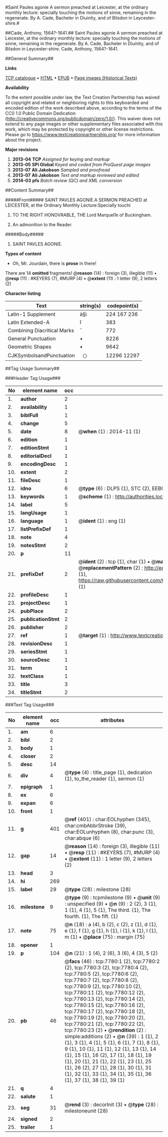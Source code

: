 #Saint Paules agonie A sermon preached at Leicester, at the ordinary monthly lecture: specially touching the motions of sinne, remaining in the regenerate. By A. Cade, Bacheler in Diuinity, and of Bilsdon in Leycester-shire.#

##Cade, Anthony, 1564?-1641.##
Saint Paules agonie A sermon preached at Leicester, at the ordinary monthly lecture: specially touching the motions of sinne, remaining in the regenerate. By A. Cade, Bacheler in Diuinity, and of Bilsdon in Leycester-shire.
Cade, Anthony, 1564?-1641.

##General Summary##

**Links**

[TCP catalogue](http://www.ota.ox.ac.uk/tcp/)  • 
[HTML](http://tei.it.ox.ac.uk/tcp/Texts-HTML/free/A17/A17514.html)  • 
[EPUB](http://tei.it.ox.ac.uk/tcp/Texts-EPUB/free/A17/A17514.epub) • 
[Page images (Historical Texts)](https://historicaltexts.jisc.ac.uk/eebo-99843072e)

**Availability**

To the extent possible under law, the Text Creation Partnership has waived all copyright and related or neighboring rights to this keyboarded and encoded edition of the work described above, according to the terms of the CC0 1.0 Public Domain Dedication (http://creativecommons.org/publicdomain/zero/1.0/). This waiver does not extend to any page images or other supplementary files associated with this work, which may be protected by copyright or other license restrictions. Please go to https://www.textcreationpartnership.org/ for more information about the project.

**Major revisions**

1. __2013-04__ __TCP__ *Assigned for keying and markup*
1. __2013-05__ __SPi Global__ *Keyed and coded from ProQuest page images*
1. __2013-07__ __Ali Jakobson__ *Sampled and proofread*
1. __2013-07__ __Ali Jakobson__ *Text and markup reviewed and edited*
1. __2014-03__ __pfs__ *Batch review (QC) and XML conversion*

##Content Summary##

#####Front#####
SAINT PAVLES AGONIE.A SERMON PREACHED at LEICESTER, at the Ordinary Monthly Lecture:Specially touchi
1. TO THE RIGHT HONOVRABLE, THE Lord Marqueſſe of Buckingham.

1. An admonition to the Reader.

#####Body#####

1. SAINT PAVLES AGONIE.

**Types of content**

  * Oh, Mr. Jourdain, there is **prose** in there!

There are 14 **omitted** fragments! 
 @__reason__ (14) : foreign (3), illegible (11)  •  @__resp__ (11) : #KEYERS (7), #MURP (4)  •  @__extent__ (11) : 1 letter (9), 2 letters (2)

**Character listing**


|Text|string(s)|codepoint(s)|
|---|---|---|
|Latin-1 Supplement|à§ì|224 167 236|
|Latin Extended-A|ſ|383|
|Combining             Diacritical Marks|̄|772|
|General Punctuation|•|8226|
|Geometric Shapes|▪|9642|
|CJKSymbolsandPunctuation|〈〉|12296 12297|

##Tag Usage Summary##

###Header Tag Usage###

|No|element name|occ|attributes|
|---|---|---|---|
|1.|__author__|2||
|2.|__availability__|1||
|3.|__biblFull__|1||
|4.|__change__|5||
|5.|__date__|8| @__when__ (1) : 2014-11 (1)|
|6.|__edition__|1||
|7.|__editionStmt__|1||
|8.|__editorialDecl__|1||
|9.|__encodingDesc__|1||
|10.|__extent__|2||
|11.|__fileDesc__|1||
|12.|__idno__|6| @__type__ (6) : DLPS (1), STC (2), EEBO-CITATION (1), PROQUEST (1), VID (1)|
|13.|__keywords__|1| @__scheme__ (1) : http://authorities.loc.gov/ (1)|
|14.|__label__|5||
|15.|__langUsage__|1||
|16.|__language__|1| @__ident__ (1) : eng (1)|
|17.|__listPrefixDef__|1||
|18.|__note__|4||
|19.|__notesStmt__|2||
|20.|__p__|11||
|21.|__prefixDef__|2| @__ident__ (2) : tcp (1), char (1)  •  @__matchPattern__ (2) : ([0-9\-]+):([0-9IVX]+) (1), (.+) (1)  •  @__replacementPattern__ (2) : http://eebo.chadwyck.com/downloadtiff?vid=$1&page=$2 (1), https://raw.githubusercontent.com/textcreationpartnership/Texts/master/tcpchars.xml#$1 (1)|
|22.|__profileDesc__|1||
|23.|__projectDesc__|1||
|24.|__pubPlace__|2||
|25.|__publicationStmt__|2||
|26.|__publisher__|2||
|27.|__ref__|1| @__target__ (1) : http://www.textcreationpartnership.org/docs/. (1)|
|28.|__revisionDesc__|1||
|29.|__seriesStmt__|1||
|30.|__sourceDesc__|1||
|31.|__term__|1||
|32.|__textClass__|1||
|33.|__title__|3||
|34.|__titleStmt__|2||


###Text Tag Usage###

|No|element name|occ|attributes|
|---|---|---|---|
|1.|__am__|6||
|2.|__bibl__|2||
|3.|__body__|1||
|4.|__closer__|2||
|5.|__desc__|14||
|6.|__div__|4| @__type__ (4) : title_page (1), dedication (1), to_the_reader (1), sermon (1)|
|7.|__epigraph__|1||
|8.|__ex__|6||
|9.|__expan__|6||
|10.|__front__|1||
|11.|__g__|401| @__ref__ (401) : char:EOLhyphen (345), char:cmbAbbrStroke (39), char:EOLunhyphen (8), char:punc (3), char:abque (6)|
|12.|__gap__|14| @__reason__ (14) : foreign (3), illegible (11)  •  @__resp__ (11) : #KEYERS (7), #MURP (4)  •  @__extent__ (11) : 1 letter (9), 2 letters (2)|
|13.|__head__|3||
|14.|__hi__|269||
|15.|__label__|29| @__type__ (28) : milestone (28)|
|16.|__milestone__|9| @__type__ (9) : tcpmilestone (9)  •  @__unit__ (9) : unspecified (9)  •  @__n__ (9) : 2 (2), 3 (1), 1 (1), 4 (1), 5 (1), The third. (1), The fourth. (1), The fift. (1)|
|17.|__note__|75| @__n__ (18) : a (4), b (2), c (2), z (1), d (1), e (1), f (1), g (1), h (1), i (1), k (1), l (1), m (1)  •  @__place__ (75) : margin (75)|
|18.|__opener__|1||
|19.|__p__|104| @__n__ (21) : 1 (4), 2 (6), 3 (6), 4 (3), 5 (2)|
|20.|__pb__|46| @__facs__ (46) : tcp:7780:1 (2), tcp:7780:2 (2), tcp:7780:3 (2), tcp:7780:4 (2), tcp:7780:5 (2), tcp:7780:6 (2), tcp:7780:7 (2), tcp:7780:8 (2), tcp:7780:9 (2), tcp:7780:10 (2), tcp:7780:11 (2), tcp:7780:12 (2), tcp:7780:13 (2), tcp:7780:14 (2), tcp:7780:15 (2), tcp:7780:16 (2), tcp:7780:17 (2), tcp:7780:18 (2), tcp:7780:19 (2), tcp:7780:20 (2), tcp:7780:21 (2), tcp:7780:22 (2), tcp:7780:23 (2)  •  @__rendition__ (2) : simple:additions (2)  •  @__n__ (39) : 1 (1), 2 (1), 3 (1), 4 (1), 5 (1), 6 (1), 7 (1), 8 (1), 9 (1), 10 (1), 11 (1), 12 (1), 13 (1), 14 (1), 15 (1), 16 (2), 17 (1), 18 (1), 19 (1), 20 (1), 21 (1), 22 (1), 23 (1), 25 (1), 26 (2), 27 (1), 28 (1), 30 (1), 31 (1), 32 (1), 33 (1), 34 (1), 35 (1), 36 (1), 37 (1), 38 (1), 39 (1)|
|21.|__q__|4||
|22.|__salute__|1||
|23.|__seg__|31| @__rend__ (3) : decorInit (3)  •  @__type__ (28) : milestoneunit (28)|
|24.|__signed__|2||
|25.|__trailer__|1||
